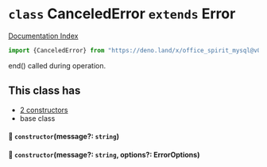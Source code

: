 # `class` CanceledError `extends` Error

[Documentation Index](../README.md)

```ts
import {CanceledError} from "https://deno.land/x/office_spirit_mysql@v0.23.1/mod.ts"
```

end() called during operation.

## This class has

- [2 constructors](#-constructormessage-string)
- base class


#### 🔧 `constructor`(message?: `string`)



#### 🔧 `constructor`(message?: `string`, options?: ErrorOptions)



